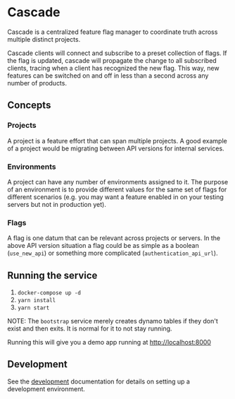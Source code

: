 # Cascade

Cascade is a centralized feature flag manager to coordinate truth across multiple distinct projects.

Cascade clients will connect and subscribe to a preset collection of flags. If the flag is updated, cascade will propagate the change to all subscribed clients, tracing when a client has recognized the new flag. This way, new features can be switched on and off in less than a second across any number of products.

## Concepts

### Projects

A project is a feature effort that can span multiple projects. A good example of a project would be migrating between API versions for internal services.

### Environments

A project can have any number of environments assigned to it. The purpose of an environment is to provide different values for the same set of flags for different scenarios (e.g. you may want a feature enabled in on your testing servers but not in production yet).

### Flags

A flag is one datum that can be relevant across projects or servers. In the above API version situation a flag could be as simple as a boolean (`use_new_api`) or something more complicated (`authentication_api_url`).  


## Running the service

1. `docker-compose up -d`
2. `yarn install`
3. `yarn start`

NOTE: The `bootstrap` service merely creates dynamo tables if they don't exist and then exits. It is normal for it to not stay running.

Running this will give you a demo app running at [http://localhost:8000](http://localhost:8000)

## Development

See the [development](./docs/development.md) documentation for details on setting up a development environment.
